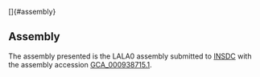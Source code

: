 []{#assembly}

Assembly
--------

The assembly presented is the LALA0 assembly submitted to
[INSDC](http://www.insdc.org) with the assembly accession
[GCA\_000938715.1](http://www.ebi.ac.uk/ena/data/view/GCA_000938715.1).
